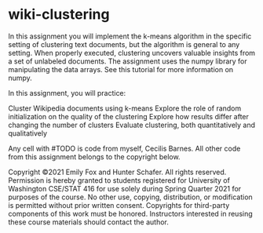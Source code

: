# wiki-clustering

In this assignment you will implement the k-means algorithm in the specific setting of clustering text documents, but the algorithm is general to any setting. When properly executed, clustering uncovers valuable insights from a set of unlabeled documents. The assignment uses the numpy library for manipulating the data arrays. See this tutorial for more information on numpy.

In this assignment, you will practice:

Cluster Wikipedia documents using k-means
Explore the role of random initialization on the quality of the clustering
Explore how results differ after changing the number of clusters
Evaluate clustering, both quantitatively and qualitatively

Any cell with #TODO is code from myself, Cecilis Barnes. All other code from this assignment belongs to the copyright below.

Copyright ©2021 Emily Fox and Hunter Schafer. All rights reserved. Permission is hereby granted to students registered for University of Washington CSE/STAT 416 for use solely during Spring Quarter 2021 for purposes of the course. No other use, copying, distribution, or modification is permitted without prior written consent. Copyrights for third-party components of this work must be honored. Instructors interested in reusing these course materials should contact the author.
